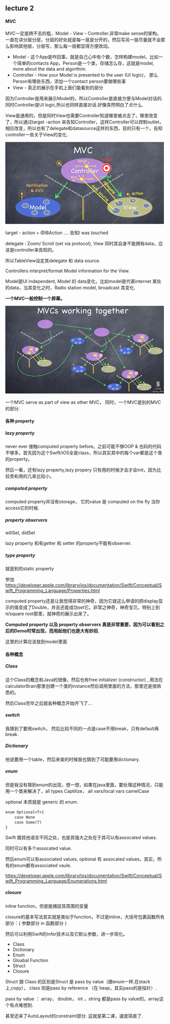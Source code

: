 ## lecture 2

#### MVC

MVC一定是跨不去的槛，Model - View - Controller.非常make sense的架构。
一直在讲分层分层，分层的好处就是每一层是分开的，然后写另一层尽量就不会那么影响其他层，分层写，那么每一层都显得方便改动。

* Model  - 这个App是咋回事，就是自己心中有个数，怎样构建model，比如一个简单的contacts App，Person是一个类，存储怎么存，这就是model, more about the data and algorthim.
* Controller - How your Model is presented to the user (UI logic)， 那么Person有哪些东西，添加一个contact person要做哪些事
* View - 真正的展示在手机上我们能看到的部分


因为Controller是用来展示Model的，所以Controller是直接方便与Model对话的.同时Controller是UI logic,所以也同样直接对话.好像突然明白了点什么.

View是通用的，但是同时View也需要Controller知道哪里被点击了，哪里改变了，所以通过target -action 来告知Controller，这样Controller可以控制outlet，相应改变，所以也有了delegate和datasource这样的东西，目的只有一个，告知controller一些关于View的变化.



![](images/MVC_model.png)


target - action = @IBAction .... 告知I was touched

delegate : Zoom/ Scroll (set via protocol), View 同时其自身不能拥有data，应该是controller来告知的。 

所以TableView设定其delegate 和 data source.

Controllers interpret/format Model information for the View.

Model是UI independent, Model 的 data变化，比如model是代表internet 某处的data，当其变化之时，Radio station model, broadcast 其变化. 


**一个MVC一般控制一个屏幕。**

![](images/multi-mvc.png)

一个MVC serve as part of view as other MVC， 同时，一个MVC是别的MVC的部分.

#### 各种 property


##### lazy property

never ever 接触computed property before。之前可能不够OOP & 也码的代码不够多。首先因为这个Swift/iOS全是class，所以其实其中的每个var都是这个类的property。

然后一看，还有lazy property,lazy propery 只有用的时候才会才会init，因为比较贵和用的几率比较小。


##### computed property

computed property并没有storage， 它的value 是 computed on the fly 当你access它的时候.

##### property observers

willSet, didSet

lazy property 和有getter 和 setter 的property不能有observer.




##### type property 

就是别的static property



参加<https://developer.apple.com/library/ios/documentation/Swift/Conceptual/Swift_Programming_Language/Properties.html>


computed property还是让我觉得非常的神奇，因为它就这么申请的把display显示的值变成了Double，并且还能成功set它。非常之神奇，神奇宝贝。特别上到π/square root那里，就神奇的展示出来了。

**Computed property 以及 property observers 真是非常重要，因为可以看到之后的Demo时常出现，而用起他们也是大有妙招.**

这里的计算应该放到model里面


#### 各种概念

##### Class

这个Class的概念和Java的很像，然后也有free initializer (constructor) , 用法在calculatorBrain那里创建一个类的instance然后调用里面的方法，那里还是很熟悉的。

然后Class完毕之后就各种概念开始齐飞了...

##### switch

我猜到了要用switch， 然后比较不同的一点是case不用break，只有default再break.

##### Dictionary

他说要用一个table，然后来查的时候我也猜到了可能要用dictionary.

##### enum

但是我没有猜到enum的出现，想一想，如果在java里面，要处理这种情况，只能用一个类来解决了，all types Captilize， all vars/local vars camelCase

optional 本质就是 generic 的 enum.


```
enum Optional<T>{
	case None
	case Some(T)
}
```


Swift 跟其他语言不同之处，也是其强大之处在于其可以有assocated values.

同时可以有多个assocated value.


然后enum可以有associated values, optional 有 assocated values，其实，所有的enum都有associated vaule.



<https://developer.apple.com/library/ios/documentation/Swift/Conceptual/Swift_Programming_Language/Enumerations.html>

##### closure

inline function，但是能捕捉其周围的变量

closure的基本写法其实就是类似于function，不过是inline，大括号包裹函数所有部分：{ 参数部分 in 函数部分 }


然后可以利用Swift的infer技术以及它默认参数，进一步简化。


* Class
* Dictionary
* Enum
* Gloabal Function
* Struct
* Closure


Struct 跟 Class 的区别是Struct 是 pass by value（跟enum一样,在stack上,copy）， class 则是pass by reference （在 heap，其实pass的是指针）.

pass by value ： array， double， int ，string 都是pass by value的，array这个有点难想到.






甚至还来了AutoLayout的constraint部分.
这就是第二课，速度简直了.




